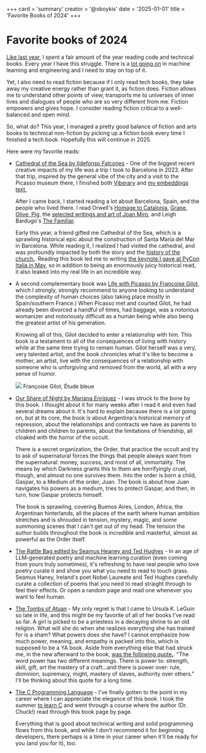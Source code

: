 +++
card = 'summary'
creator = '@vboykis'
date = '2025-01-01'
title = 'Favorite Books of 2024'
+++

# Favorite books of 2024

[Like last year](https://vickiboykis.com/essays/2023-12-26-favorite-books/), I spent a fair amount of the year reading code and technical books. Every year I have this struggle. There is a [lot going on](https://vickiboykis.com/2022/11/10/how-i-learn-machine-learning/) in machine learning and engineering and I need to stay on top of it. 

Yet, I also need to read fiction because if I only read tech books, they take away my creative energy rather than grant it, as fiction does. Fiction allows me to understand other points of view, transports me to universes of inner lives and dialogues of people who are so very different from me. Fiction empowers and gives hope.  I consider reading fiction critical to a well-balanced and open mind. 

So, what do? This year, I managed a pretty good balance of fiction and arts books to technical non-fiction by picking up a fiction book every time I finished a tech book. Hopefully this will continue in 2025. 

Here were my favorite reads: 

+ [Cathedral of the Sea by Ildefonso Falcones](https://www.goodreads.com/book/show/1790237.Cathedral_of_the_Sea) - One of the biggest recent creative impacts of my life was a trip I took to Barcelona in 2023. After that trip, inspired by the general vibe of the city and a visit to the Picasso museum there, I finished both [Viberary](https://vickiboykis.com/2024/01/05/retro-on-viberary/) and [my embeddings text.](https://github.com/veekaybee/what_are_embeddings/)

    After I came back, I started reading a lot about Barcelona, Spain, and the people who lived there. I read Orwell's [Homage to Catalonia](https://en.wikipedia.org/wiki/Homage_to_Catalonia), [Grape, Olive, Pig](https://www.harpercollins.com/products/grape-olive-pig-matt-goulding?variant=32129872691234), the [selected writings and art of Joan Miro](https://www.goodreads.com/book/show/50622.Joan_Mir_), and Leigh Bardugo's [The Familiar](https://www.goodreads.com/book/show/133286777-the-familiar). 

    Early this year, a friend gifted me Cathedral of the Sea, which is a sprawling historical epic about the construction of Santa Maria del Mar in Barcelona. While reading it, I realized I had visited the cathedral, and was profoundly impacted by both the story and the [history of the church.](https://en.wikipedia.org/wiki/Santa_Maria_del_Mar,_Barcelona). Reading this book led me to writing [the keynote I gave at PyCon Italia in May](https://vickiboykis.com/2024/05/20/dont-worry-about-llms/), so in addition to being an enormously juicy historical read, it also leaked into my real life in an incredible way. 

+ A second complementary book was [Life with Picasso by Françoise Gilot](https://www.goodreads.com/book/show/234067.Life_with_Picasso), which I strongly, strongly recommend to anyone looking to understand the complexity of human choices (also taking place mostly in Spain/southern France.) When Picasso met and courted Gilot, he had already been divorced a handful of times, had baggage, was a notorious womanizer and notoriously difficult as a human being while also being the greatest artist of his generation. 

    Knowing all of this, Gilot decided to enter a relationship with him. This book is a testament to all of the consequences of living with history while at the same time trying to remain human. Gilot herself was a very, very talented artist, and the book chronicles what it's like to become a mother, an artist, live with the consequences of a relationship with someone who is unforgiving and removed from the world, all with a wry sense of humor. 


    ![](https://github.com/user-attachments/assets/6e465340-a53e-4e06-b65c-2775ee521492)
Françoise Gilot, Étude bleue

+ [Our Share of Night by Mariana Enríquez](https://www.goodreads.com/book/show/61111034-our-share-of-night)  - I was struck to the bone by this book. I thought about it for many weeks after I read it and even had several dreams about it. It's hard to explain because there is a lot going on, but at its core, the book is about Argentina's historical memory of repression, about the relationships and contracts we have as parents to children and children to parents, about the limitations of friendship, all cloaked with the horror of the occult. 

    There is a secret organization, the Order, that practice the occult and try to ask of supernatural forces the things that people always want from the supernatural: money, success, and most of all, immortality. The means by which Darkness grants this to them are horrifyingly cruel, though, and almost no one survives them. Into the order is born a child, Gaspar, to a Medium of the order, Juan. The book is about how Juan navigates his powers as a medium, tries to protect Gaspar, and then, in turn, how Gaspar protects himself. 

    The book is sprawling, covering Buenos Aires, London, Africa, the Argentinan hinterlands, all the places of the earth where human ambition stretches and is shrouded in tension, mystery, magic, and some summoning scenes that I can't get out of my head. The tension the author builds throughout the book is incredible and masterful, almost as powerful as the Order itself. 

+ [The Rattle Bag edited by Seamus Heaney and Ted Hughes](https://www.goodreads.com/book/show/574889.The_Rattle_Bag)  - In an age of LLM-generated poetry and machine learning curation (even coming from yours truly sometimes), it's refreshing to have real people who love poetry curate it and show you what you need to read to touch grass. Seamus Haney, Ireland's poet Nobel Laureate and Ted Hughes carefully curate a collection of poems that you need to read straight through to feel their effects. Or open a random page and read one whenever you want to feel human. 

+ [The Tombs of Atuan](https://www.goodreads.com/book/show/13662.The_Tombs_of_Atuan)  - My only regret is that I came to Ursula K. LeGuin so late in life, and this might be my favorite of all of her books I've read so far. A girl is picked to be a priestess in a decaying shrine to an old religion. What will she do when she realizes everything she has trained for is a sham? What powers does she have? I cannot emphasize how much power, meaning, and empathy is packed into this, which is supposed to be a YA book. Aside from everything else that had struck me, in the new afterward to the book, [was the following quote.](https://bsky.app/profile/vickiboykis.com/post/3lakoy2ovbk2a). "The word power has two different meanings. There is power to: strength, skill, gift, art the mastery of a craft...and there is power over: rule, dominion, supremacy,  might, mastery of slaves, authority over others." I'll be thinking about this quote for a long time. 

+ [The C Programming Language](https://en.wikipedia.org/wiki/The_C_Programming_Language) - I've finally gotten to the point in my career where I can appreciate the elegance of this book. I took the summer [to learn C](https://publish.obsidian.md/learning-c/Learning+C/Learn+C+Programming+and+OOP) and went through a course where the author (Dr. Chuck!) read through this book page by page. 

    Everything that is good about technical writing and solid programming flows from this book, and while I don't recommend it for beginning developers, there perhaps is a time in your career when it'll be ready for you (and you for it), too. 

